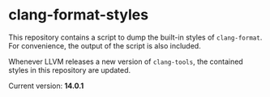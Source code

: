 # clang-format-styles

This repository contains a script to dump the built-in styles of `clang-format`.
For convenience, the output of the script is also included.

Whenever LLVM releases a new version of `clang-tools`, the contained styles
in this repository are updated.

Current version: __14.0.1__

